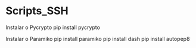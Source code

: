 # Scripts_SSH

Instalar o Pycrypto
pip install pycrypto

Instalar o Paramiko
pip install paramiko
pip install dash
pip install autopep8
